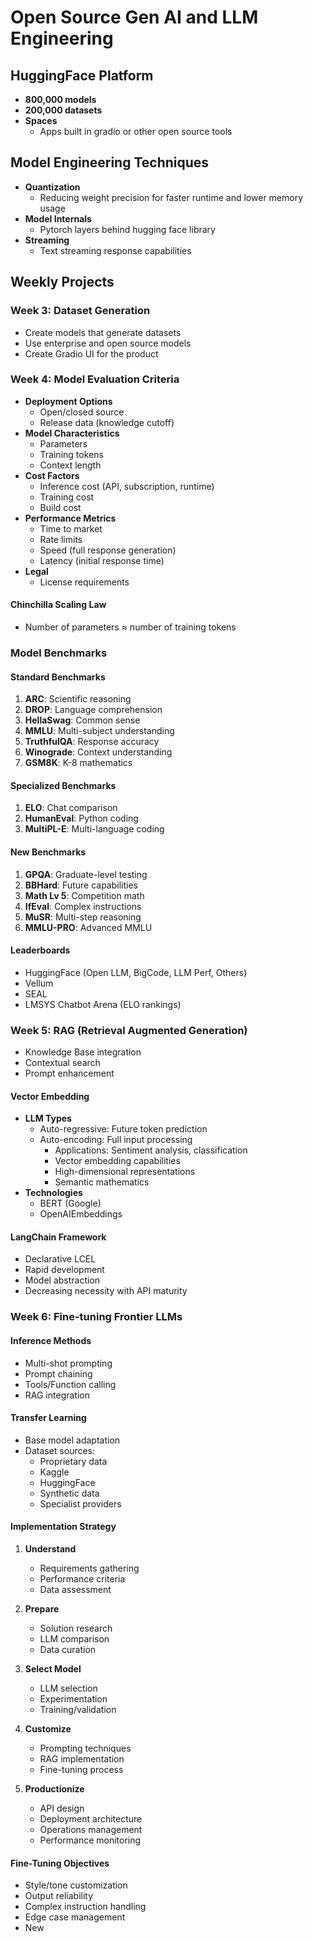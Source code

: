 # Open Source Gen AI and LLM Engineering

## HuggingFace Platform
- **800,000 models**
- **200,000 datasets**
- **Spaces**
  - Apps built in gradio or other open source tools

## Model Engineering Techniques
- **Quantization**
  - Reducing weight precision for faster runtime and lower memory usage
- **Model Internals**
  - Pytorch layers behind hugging face library
- **Streaming**
  - Text streaming response capabilities

## Weekly Projects

### Week 3: Dataset Generation
- Create models that generate datasets
- Use enterprise and open source models
- Create Gradio UI for the product

### Week 4: Model Evaluation Criteria
- **Deployment Options**
  - Open/closed source
  - Release data (knowledge cutoff)
- **Model Characteristics**
  - Parameters
  - Training tokens
  - Context length
- **Cost Factors**
  - Inference cost (API, subscription, runtime)
  - Training cost
  - Build cost
- **Performance Metrics**
  - Time to market
  - Rate limits
  - Speed (full response generation)
  - Latency (initial response time)
- **Legal**
  - License requirements

#### Chinchilla Scaling Law
- Number of parameters ≈ number of training tokens

### Model Benchmarks

#### Standard Benchmarks
1. **ARC**: Scientific reasoning
2. **DROP**: Language comprehension
3. **HellaSwag**: Common sense
4. **MMLU**: Multi-subject understanding
5. **TruthfulQA**: Response accuracy
6. **Winograde**: Context understanding
7. **GSM8K**: K-8 mathematics

#### Specialized Benchmarks
1. **ELO**: Chat comparison
2. **HumanEval**: Python coding
3. **MultiPL-E**: Multi-language coding

#### New Benchmarks
1. **GPQA**: Graduate-level testing
2. **BBHard**: Future capabilities
3. **Math Lv 5**: Competition math
4. **IfEval**: Complex instructions
5. **MuSR**: Multi-step reasoning
6. **MMLU-PRO**: Advanced MMLU

#### Leaderboards
- HuggingFace (Open LLM, BigCode, LLM Perf, Others)
- Vellum
- SEAL
- LMSYS Chatbot Arena (ELO rankings)

### Week 5: RAG (Retrieval Augmented Generation)
- Knowledge Base integration
- Contextual search
- Prompt enhancement

#### Vector Embedding
- **LLM Types**
  - Auto-regressive: Future token prediction
  - Auto-encoding: Full input processing
    - Applications: Sentiment analysis, classification
    - Vector embedding capabilities
    - High-dimensional representations
    - Semantic mathematics
- **Technologies**
  - BERT (Google)
  - OpenAIEmbeddings

#### LangChain Framework
- Declarative LCEL
- Rapid development
- Model abstraction
- Decreasing necessity with API maturity

### Week 6: Fine-tuning Frontier LLMs

#### Inference Methods
- Multi-shot prompting
- Prompt chaining
- Tools/Function calling
- RAG integration

#### Transfer Learning
- Base model adaptation
- Dataset sources:
  - Proprietary data
  - Kaggle
  - HuggingFace
  - Synthetic data
  - Specialist providers

#### Implementation Strategy
1. **Understand**
   - Requirements gathering
   - Performance criteria
   - Data assessment

2. **Prepare**
   - Solution research
   - LLM comparison
   - Data curation

3. **Select Model**
   - LLM selection
   - Experimentation
   - Training/validation

4. **Customize**
   - Prompting techniques
   - RAG implementation
   - Fine-tuning process

5. **Productionize**
   - API design
   - Deployment architecture
   - Operations management
   - Performance monitoring

#### Fine-Tuning Objectives
- Style/tone customization
- Output reliability
- Complex instruction handling
- Edge case management
- New